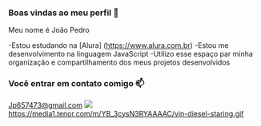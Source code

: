 ### Boas vindas ao meu perfil 💙

Meu nome é João Pedro

-Estou estudando na [Alura] (https://www.alura.com.br)
-Estou me desenvolvimento na linguagem JavaScript
-Utilizo esse espaço par minha organização e compartilhamento dos meus projetos desenvolvidos

### Você entrar em contato comigo 📫

Jp657473@gmail.com
![](https://media1.tenor.com/m/YB_3cysN3RYAAAAC/vin-diesel-staring.gif)
https://media1.tenor.com/m/YB_3cysN3RYAAAAC/vin-diesel-staring.gif
